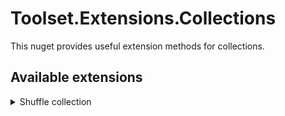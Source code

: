 # Toolset.Extensions.Collections

This nuget provides useful extension methods for collections.

## Available extensions
<details>
<summary>Shuffle collection</summary>

#### How to use

```csharp
var list = new List<string>() { "Car", "Banana", "Weed" };
list.Shuffle();
Console.WriteLine(string.Join(", ", list)); // Banana, Car, Weed

var array = new string[] { "Car", "Banana", "Weed" };
array.Shuffle();
Console.WriteLine(string.Join(", ", array)); // Weed, Car, Banana
```

#### Note

Shuffle method shuffles list using Fisher-Yates shuffle algorithm.

> Keep in mind that Fisher-Yates shuffle algorithm do not guarantees that no element will stay in its original position.

</details>
